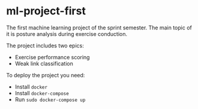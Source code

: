 # ml-project-first
The first machine learning project of the sprint semester.
The main topic of it is posture analysis during exercise conduction.

The project includes two epics:
* Exercise performance scoring
* Weak link classification

To deploy the project you need:
* Install `docker`
* Install `docker-compose`
* Run `sudo docker-compose up`
